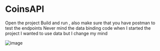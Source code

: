 # CoinsAPI
Open the project 
Build and run , also make sure that you have postman to test the endpoints
Never mind the data binding code when I started the project I wanted to use data but I change my mind


![image](https://user-images.githubusercontent.com/29264155/140504177-288a6c30-1ebe-44a8-91aa-8be7007f0d76.png)
